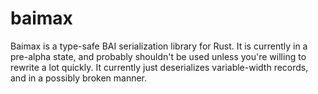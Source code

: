 # baimax

Baimax is a type-safe BAI serialization library for Rust. It is currently in a
pre-alpha state, and probably shouldn't be used unless you're willing to rewrite
a lot quickly. It currently just deserializes variable-width records, and
in a possibly broken manner.
